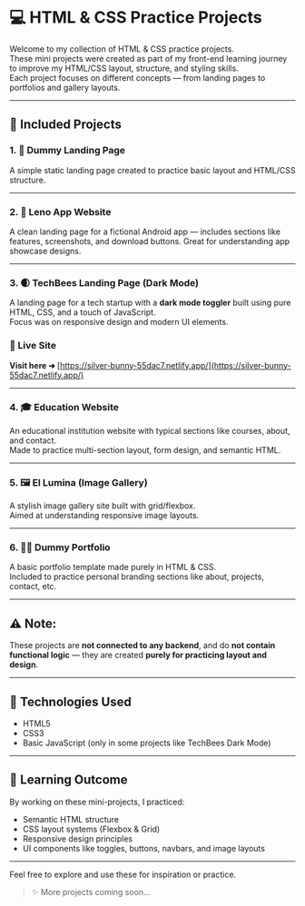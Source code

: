 # 💻 HTML & CSS Practice Projects

Welcome to my collection of HTML & CSS practice projects.  
These mini projects were created as part of my front-end learning journey to improve my HTML/CSS layout, structure, and styling skills.  
Each project focuses on different concepts — from landing pages to portfolios and gallery layouts.

---

## 📁 Included Projects

### 1. 🚀 Dummy Landing Page

A simple static landing page created to practice basic layout and HTML/CSS structure.

---

### 2. 📱 Leno App Website

A clean landing page for a fictional Android app — includes sections like features, screenshots, and download buttons. Great for understanding app showcase designs.

---

### 3. 🌒 TechBees Landing Page (Dark Mode)

A landing page for a tech startup with a **dark mode toggler** built using pure HTML, CSS, and a touch of JavaScript.  
Focus was on responsive design and modern UI elements.

### 🔗 Live Site

**Visit here ➜** [https://silver-bunny-55dac7.netlify.app/](https://silver-bunny-55dac7.netlify.app/)

---

### 4. 🎓 Education Website

An educational institution website with typical sections like courses, about, and contact.  
Made to practice multi-section layout, form design, and semantic HTML.

---

### 5. 🖼️ El Lumina (Image Gallery)

A stylish image gallery site built with grid/flexbox.  
Aimed at understanding responsive image layouts.

---

### 6. 🙋‍♂️ Dummy Portfolio

A basic portfolio template made purely in HTML & CSS.  
Included to practice personal branding sections like about, projects, contact, etc.

---

## ⚠️ Note:

These projects are **not connected to any backend**, and do **not contain functional logic** — they are created **purely for practicing layout and design**.

---

## 🔧 Technologies Used

- HTML5
- CSS3
- Basic JavaScript (only in some projects like TechBees Dark Mode)

---

## 🧠 Learning Outcome

By working on these mini-projects, I practiced:

- Semantic HTML structure
- CSS layout systems (Flexbox & Grid)
- Responsive design principles
- UI components like toggles, buttons, navbars, and image layouts

---

Feel free to explore and use these for inspiration or practice.

> ✨ More projects coming soon...

